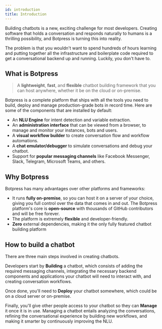 ```yaml
---
id: introduction
title: Introduction
---
```


Building chatbots is a new, exciting challenge for most developers. Creating software that holds a conversation and responds naturally to humans is a thrilling possibility, and Botpress is turning this into reality. 

The problem is that you wouldn't want to spend hundreds of hours learning and putting together all the infrastructure and boilerplate code required to get a conversational backend up and running. Luckily, you don't have to.

## What is Botpress

> A **lightweight**, **fast**, and **flexible** chatbot building framework that you can host anywhere, whether it be on the cloud or on-premise.

Botpress is a complete platform that ships with all the tools you need to build, deploy and manage production-grade bots in record time. Here are some of the components that are installed by default:

- An **NLU Engine** for intent detection and variable extraction.
- An **administration interface** that can be viewed from a browser, to manage and monitor your instances, bots and users.
- A **visual workflow builder** to create conversation flow and workflow automations.
- A **chat emulator/debugger** to simulate conversations and debug your chatbot.
- Support for **popular messaging channels** like Facebook Messenger, Slack, Telegram, Microsoft Teams, and others.

## Why Botpress

Botpress has many advantages over other platforms and frameworks:

- It runs **fully on-premise**, so you can host it on a server of your choice, giving you full control over the data that comes in and out.
The Botpress platform's core is **open-source** with thousands of GitHub contributors and will be free forever.
- The platform is extremely **flexible** and developer-friendly.
- **Zero** external dependencies, making it the only fully featured chatbot building platform

## How to build a chatbot

There are three main steps involved in creating chatbots.

Developers start by **Building** a chatbot, which consists of adding the required messaging channels, integrating the necessary backend components and applications your chatbot will need to interact with, and creating conversation workflows.

Once done, you'll need to **Deploy** your chatbot somewhere, which could be on a cloud server or on-premise.

Finally, you'll give other people access to your chatbot so they can **Manage** it once it is in use. Managing a chatbot entails analyzing the conversations, refining the conversational experience by building new workflows, and making it smarter by continuously improving the NLU.
